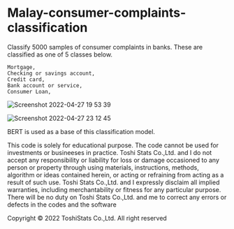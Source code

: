 # Malay-consumer-complaints-classification

Classify 5000 samples of consumer complaints in banks. These are classified as one of 5 classes below. 

    Mortgage,                       
    Checking or savings account,  
    Credit card,                   
    Bank account or service,         
    Consumer Loan,


![Screenshot 2022-04-27 19 53 39](https://user-images.githubusercontent.com/28681557/165511137-0a91e207-9ab7-4953-bbca-157bde322569.png)



![Screenshot 2022-04-27 23 12 45](https://user-images.githubusercontent.com/28681557/165538812-75db4ee9-b7ab-473f-9976-8bc0ae4a79ec.png)


BERT is used as a base of this classification model.



This code is solely for educational purpose. The code cannot be used for investments or busineeses in practice. Toshi Stats Co.,Ltd. and I do not accept any responsibility or liability for loss or damage occasioned to any person or property through using materials, instructions, methods, algorithm or ideas contained herein, or acting or refraining from acting as a result of such use. Toshi Stats Co.,Ltd. and I expressly disclaim all implied warranties, including merchantability or fitness for any particular purpose. There will be no duty on Toshi Stats Co.,Ltd. and me to correct any errors or defects in the codes and the software

Copyright © 2022 ToshiStats Co.,Ltd. All right reserved
